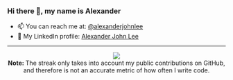 ### Hi there 👋, my name is Alexander

<!--
**partylikeits1983/partylikeits1983** is a ✨ _special_ ✨ repository because its `README.md` (this file) appears on your GitHub profile.

Here are some ideas to get you started:

- 🔭 I’m currently working on ...
- 🌱 I’m currently learning ...
- 👯 I’m looking to collaborate on ...
- 🤔 I’m looking for help with ...
- 💬 Ask me about ...
- 📫 How to reach me: ...
- 😄 Pronouns: ...
- ⚡ Fun fact: ...
-->

- 📫 You can reach me at: [@alexanderjohnlee](https://t.me/alexanderjohnlee)
- 👤 My LinkedIn profile: [Alexander John Lee](https://www.linkedin.com/in/alexander-john-lee/)

---




<!-- https://github.com/DenverCoder1/github-readme-streak-stats -->
<p align="center">
  <a href="https://github.com/partylikeits1983/github-readme-streak-stats">
    <img src="https://github-readme-streak-stats.herokuapp.com/?user=partylikeits1983&theme=dark&hide_border=true&background=0D1117&stroke=0000"/>
  </a>
  <br/>
  <strong> Note: </strong> The streak only takes into account my public contributions on GitHub, and therefore is not an accurate metric of how often I write code.
</p>
